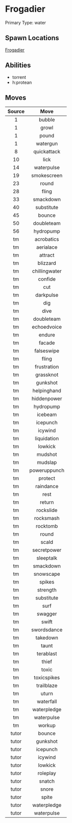# Frogadier  
Primary Type: water  
  
## Spawn Locations  
[Frogadier](/data/spawn_presets/frogadier.md)  
  
## Abilities  
  * torrent
  * h:protean
  
  
## Moves  
  
| Source | Move |  
|:---:|:---:|  
| 1 | bubble |  
| 1 | growl |  
| 1 | pound |  
| 1 | watergun |  
| 8 | quickattack |  
| 10 | lick |  
| 14 | waterpulse |  
| 19 | smokescreen |  
| 23 | round |  
| 28 | fling |  
| 33 | smackdown |  
| 40 | substitute |  
| 45 | bounce |  
| 50 | doubleteam |  
| 56 | hydropump |  
| tm | acrobatics |  
| tm | aerialace |  
| tm | attract |  
| tm | blizzard |  
| tm | chillingwater |  
| tm | confide |  
| tm | cut |  
| tm | darkpulse |  
| tm | dig |  
| tm | dive |  
| tm | doubleteam |  
| tm | echoedvoice |  
| tm | endure |  
| tm | facade |  
| tm | falseswipe |  
| tm | fling |  
| tm | frustration |  
| tm | grassknot |  
| tm | gunkshot |  
| tm | helpinghand |  
| tm | hiddenpower |  
| tm | hydropump |  
| tm | icebeam |  
| tm | icepunch |  
| tm | icywind |  
| tm | liquidation |  
| tm | lowkick |  
| tm | mudshot |  
| tm | mudslap |  
| tm | poweruppunch |  
| tm | protect |  
| tm | raindance |  
| tm | rest |  
| tm | return |  
| tm | rockslide |  
| tm | rocksmash |  
| tm | rocktomb |  
| tm | round |  
| tm | scald |  
| tm | secretpower |  
| tm | sleeptalk |  
| tm | smackdown |  
| tm | snowscape |  
| tm | spikes |  
| tm | strength |  
| tm | substitute |  
| tm | surf |  
| tm | swagger |  
| tm | swift |  
| tm | swordsdance |  
| tm | takedown |  
| tm | taunt |  
| tm | terablast |  
| tm | thief |  
| tm | toxic |  
| tm | toxicspikes |  
| tm | trailblaze |  
| tm | uturn |  
| tm | waterfall |  
| tm | waterpledge |  
| tm | waterpulse |  
| tm | workup |  
| tutor | bounce |  
| tutor | gunkshot |  
| tutor | icepunch |  
| tutor | icywind |  
| tutor | lowkick |  
| tutor | roleplay |  
| tutor | snatch |  
| tutor | snore |  
| tutor | spite |  
| tutor | waterpledge |  
| tutor | waterpulse |  
  
